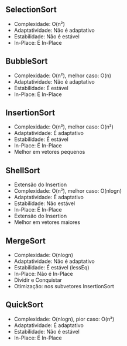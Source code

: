 ## SelectionSort

- Complexidade: O(n²)
- Adaptatividade: Não é adaptativo
- Estabilidade: Não é estável
- In-Place: É In-Place

## BubbleSort

- Complexidade: O(n²), melhor caso: O(n)
- Adaptatividade: Não é adaptativo
- Estabilidade: É estável
- In-Place: É In-Place

## InsertionSort

- Complexidade: O(n²), melhor caso: O(n²)
- Adaptatividade: É adaptativo
- Estabilidade: É estável
- In-Place: É In-Place
- Melhor em vetores pequenos

## ShellSort

- Extensão do Insertion
- Complexidade: O(n²), melhor caso: O(nlogn)
- Adaptatividade: É adaptativo
- Estabilidade: Não estável
- In-Place: É In-Place
- Extensão do Insertion
- Melhor em vetores maiores

## MergeSort

- Complexidade: O(nlogn)
- Adaptatividade: Não é adaptativo
- Estabilidade: É estável (lessEq)
- In-Place: Não é In-Place
- Dividir e Conquistar
- Otimização: nos subvetores InsertionSort

## QuickSort

- Complexidade: O(nlogn), pior caso: O(n²)
- Adaptatividade: É adaptativo
- Estabilidade: Não é estável
- In-Place: É In-Place